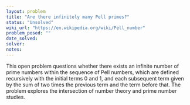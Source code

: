 ```yaml
---
layout: problem
title: "Are there infinitely many Pell primes?"
status: "Unsolved"
wiki_url: "https://en.wikipedia.org/wiki/Pell_number"
problem_posed: ""
date_solved:
solver:
notes:
---
```

This open problem questions whether there exists an infinite number of prime numbers within the sequence of Pell numbers, which are defined recursively with the initial terms 0 and 1, and each subsequent term given by the sum of two times the previous term and the term before that. The problem explores the intersection of number theory and prime number studies.